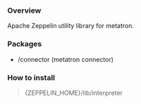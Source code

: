 ### Overview

Apache Zeppelin utility library for metatron.

### Packages

- /connector (metatron connector)

### How to install

> {ZEPPELIN_HOME}/lib/interpreter
